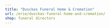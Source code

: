 ```yaml
---
title: "Dusckas Funeral Home & Cremation"
url: /erie/dusckas-funeral-home-and-cremation/
shop: funeral directors
---
```

